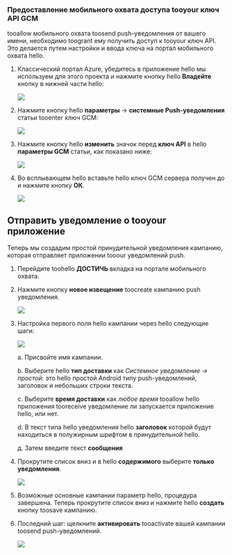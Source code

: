 ### <a name="grant-mobile-engagement-access-tooyour-gcm-api-key"></a>Предоставление мобильного охвата доступа tooyour ключ API GCM
tooallow мобильного охвата toosend push-уведомления от вашего имени, необходимо toogrant ему получить доступ к tooyour ключ API. Это делается путем настройки и ввода ключа на портал мобильного охвата hello.

1. Классический портал Azure, убедитесь в приложение hello мы используем для этого проекта и нажмите кнопку hello **Владейте** кнопку в нижней части hello:
   
    ![](./media/mobile-engagement-android-send-push/engage-button.png)
2. Нажмите кнопку hello **параметры** -> **системные Push-уведомления** статьи tooenter ключ GCM:
   
    ![](./media/mobile-engagement-android-send-push/engagement-portal.png)
3. Нажмите кнопку hello **изменить** значок перед **ключ API** в hello **параметры GCM** статьи, как показано ниже:
   
    ![](./media/mobile-engagement-android-send-push/native-push-settings.png)
4. Во всплывающем hello вставьте hello ключ GCM сервера получен до и нажмите кнопку **ОК**.
   
    ![](./media/mobile-engagement-android-send-push/api-key.png)

## <a id="send"></a>Отправить уведомление о tooyour приложение
Теперь мы создадим простой принудительной уведомления кампанию, которая отправляет приложении tooour уведомлений push.

1. Перейдите toohello **ДОСТИЧЬ** вкладка на портале мобильного охвата.
2. Нажмите кнопку **новое извещение** toocreate кампанию push уведомления.
   
    ![](./media/mobile-engagement-android-send-push/new-announcement.png)
3. Настройка первого поля hello кампании через hello следующие шаги:
   
    ![](./media/mobile-engagement-android-send-push/campaign-first-params.png)
   
    а. Присвойте имя кампании.
   
    b. Выберите hello **тип доставки** как *Системное уведомление -> простой*: это hello простой Android типу push-уведомлений, заголовок и небольших строки текста.
   
    c. Выберите **время доставки** как *любое время* tooallow hello приложения tooreceive уведомление ли запускается приложение hello, или нет.
   
    d. В текст типа hello уведомления hello **заголовок** которой будут находиться в полужирным шрифтом в принудительной hello.
   
    д. Затем введите текст **сообщения**
4. Прокрутите список вниз и в hello **содержимого** выберите **только уведомления**.
   
    ![](./media/mobile-engagement-android-send-push/campaign-content.png)
5. Возможные основные кампании параметр hello, процедура завершена. Теперь прокрутите список вниз и нажмите hello **создать** кнопку toosave кампанию.
6. Последний шаг: щелкните **активировать** tooactivate вашей кампании toosend push-уведомлений.
   
    ![](./media/mobile-engagement-android-send-push/campaign-activate.png)

